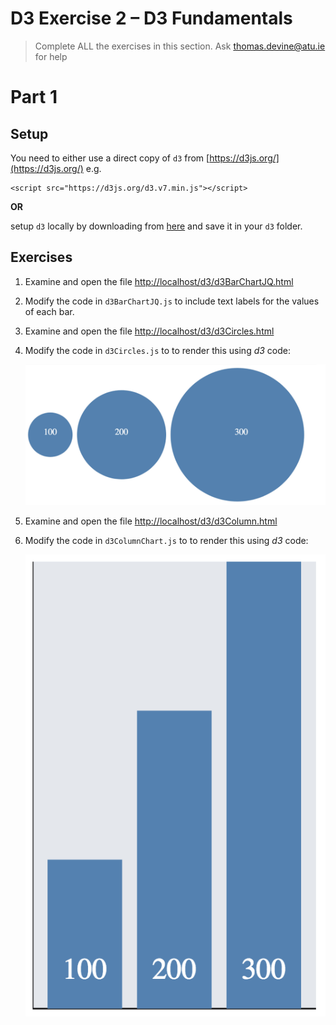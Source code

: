 # D3 Exercise 2 – D3 Fundamentals
		
> Complete ALL the exercises in this section. Ask thomas.devine@atu.ie for help

# Part 1

## Setup

You need to either use a direct copy of `d3` from [https://d3js.org/](https://d3js.org/) e.g.
```
<script src="https://d3js.org/d3.v7.min.js"></script>
```

**OR**

setup `d3` locally by downloading from [here](https://github.com/d3/d3/releases/download/v6.5.0/d3.zip) and save it in your ``d3`` folder.


## Exercises

1.	Examine and open the file [http://localhost/d3/d3BarChartJQ.html](http://localhost/d3/d3BarChartJQ.html)

1.	Modify the code in ``d3BarChartJQ.js`` to include text labels for the values of each bar.

1.	Examine and open the file [http://localhost/d3/d3Circles.html](http://localhost/d3/d3Circles.html)

1.	Modify the code in ``d3Circles.js`` to to render this using *d3* code:

	![img](../images/d3Circles.png)

1.	Examine and open the file [http://localhost/d3/d3Column.html](http://localhost/d3/d3Column.html)

1.	Modify the code in ``d3ColumnChart.js`` to to render this using *d3* code:

	![img](../images/d3Column.png)

<!--
	1.	Examine and open the file [http://localhost/d3/d3BarChartV2.html](http://localhost/d3/d3BarChartV2.html)

	1.	Modify the code in ``d3BarChartV2.js`` to include text labels for the values of each bar.

		![img](../images/barChart2.png)

		Hint: After the code that adds the ``rect`` elements use this code to get you started:

		```javascript

		elements.enter().append("text")
			...
			...

		```

	1.	Add some extra values to the ``dataset`` array.  Modify the code as appropriate to see these extra values rendered as new bars.

	1.	Push your code to **your private** repository on GitHub.  Type these commands into your *Git Bash* client:

		```
		$ git status
		$ git add .
		$ git commit -m "Exercise 2 Part 1 - DONE|PARTIAL|HELP"
		$ git push origin master
		$ git status

		```


	## Part 2

	1.	Open the files - ``d3ColumnChart.html`` and ``d3ColumnChart.js`` and add the code that renders this new *column chart*:

		![img](../images/columnChart2.png)

		using the dataset given:

		```javascript
		var data = [100,200,300,400,300,200,100];

		```

	1.	Modify your solution so that no *magic numbers* are embedded in your code.  For example, use these constants for controlling spacing between bars and the width of bars.

		```javascript
		const spacing = 10;
		const barwidth = 50;	

		```

	1.	Modify your code to use this dataset:

		```javascript
		var data = [100,200,300,800,300,200,100];

		```	

		The middle value is now 800.  Does your chart height automatically increase to accomodate this new value?  Modify your code so the height of the ``<svg>`` is dynamically set using the largest value in the ``dataset`` array.

	1.	Modify your code to use this dataset:

		```javascript
		var data = [100,200,300,400,300,200,100,400,300,200,100];

		```	

		Modify your code to accomodate these extra bar values dynamically too.

	1.	Push your code to **your private** repository on GitHub.  Type these commands into your *Git Bash* client:

		```
		$ git status
		$ git add .
		$ git commit -m "Exercise 2 Part 2 - DONE|PARTIAL|HELP"
		$ git push origin master
		$ git status

		```

	## Part 3

	1.	Open the files - ``d3ColumnChartV3.html`` and ``d3ColumnChartV3.js`` and modify the code so the bars appear with the data labels as shown here:

		![img](../images/barChart4.png)

		Notice how the dataset is now a JSON array.  

	1.	Push your code to **your private** repository on GitHub.  Type these commands into your *Git Bash* client:

		```
		$ git status
		$ git add .
		$ git commit -m "Exercise 2 Part 3 - DONE|PARTIAL|HELP"
		$ git push origin master
		$ git status

		```

	## Part 4

	1.	Modify the files ``d3ScatterChart.html`` and ``d3ScatterChart.js`` to render this scatter plot chart:

		![img](../images/scatterChart.png)

	1.	Update the ``data`` array to this:

		```javascript
		var data = [{"x":100,"y":100},{"x":200, "y":200},{"x":300,"y":300},{"x":400, "y":200}];

		```

		Refresh the chart in the browser.  It should show this chart:

		![img](../images/scatterChart3.png)

		Attempt to update your code to allow for this automatic update.

	1.	Finally, use the d3 *line generator* to draw the lines between the points as shown here:

		![img](../images/scatterChart4.png)

	1.	Push your code to **your private** repository on GitHub.  Type these commands into your *Git Bash* client:

		```
		$ git status
		$ git add .
		$ git commit -m "Exercise 2 Part 4 - DONE|PARTIAL|HELP"
		$ git push origin master
		$ git status

		```

-->